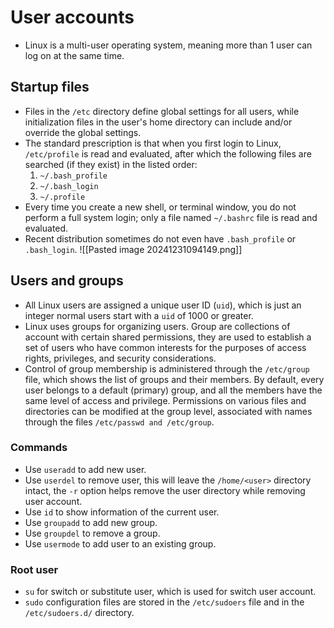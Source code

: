 # User accounts
- Linux is a multi-user operating system, meaning more than 1 user can log on at the same time.
## Startup files
- Files in the `/etc` directory define global settings for all users, while initialization files in the user's home directory can include and/or override the global settings.
- The standard prescription is that when you first login to Linux, `/etc/profile` is read and evaluated, after which the following files are searched (if they exist) in the listed order:
	1. `~/.bash_profile`
	2. `~/.bash_login`
	3. `~/.profile`
- Every time you create a new shell, or terminal window, you do not perform a full system login; only a file named `~/.bashrc` file is read and evaluated.
- Recent distribution sometimes do not even have `.bash_profile` or `.bash_login`.
![[Pasted image 20241231094149.png]]
## Users and groups
- All Linux users are assigned a unique user ID (`uid`), which is just an integer normal users start with a `uid` of 1000 or greater.
- Linux uses groups for organizing users. Group are collections of account with certain shared permissions, they are used to establish a set of users who have common interests for the purposes of access rights, privileges, and security considerations.
- Control of group membership is administered through the `/etc/group` file, which shows the list of groups and their members. By default, every user belongs to a default (primary) group, and all the members have the same level of access and privilege. Permissions on various files and directories can be modified at the group level, associated with names through the files `/etc/passwd and /etc/group`.
### Commands
- Use `useradd` to add new user.
- Use `userdel` to remove user, this will leave the `/home/<user>` directory intact, the `-r` option helps remove the user directory while removing user account.
- Use `id` to show information of the current user.
- Use `groupadd` to add new group.
- Use `groupdel` to remove a group.
- Use `usermode` to add user to an existing group.
### Root user
- `su` for switch or substitute user, which is used for switch user account.
- `sudo` configuration files are stored in the `/etc/sudoers` file and in the `/etc/sudoers.d/` directory.